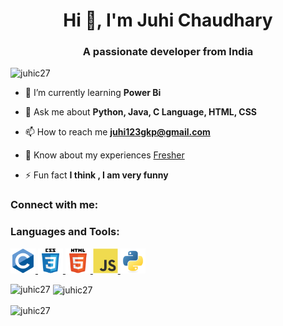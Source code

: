 <h1 align="center">Hi 👋, I'm Juhi Chaudhary</h1>
<h3 align="center">A passionate developer from India</h3>

<p align="left"> <img src="https://komarev.com/ghpvc/?username=juhic27&label=Profile%20views&color=0e75b6&style=flat" alt="juhic27" /> </p>

- 🌱 I’m currently learning **Power Bi**

- 💬 Ask me about **Python, Java, C Language, HTML, CSS**

- 📫 How to reach me **juhi123gkp@gmail.com**

- 📄 Know about my experiences [Fresher](Fresher)

- ⚡ Fun fact **I think , I am very funny**

<h3 align="left">Connect with me:</h3>
<p align="left">
</p>

<h3 align="left">Languages and Tools:</h3>
<p align="left"> <a href="https://www.cprogramming.com/" target="_blank" rel="noreferrer"> <img src="https://raw.githubusercontent.com/devicons/devicon/master/icons/c/c-original.svg" alt="c" width="40" height="40"/> </a> <a href="https://www.w3schools.com/css/" target="_blank" rel="noreferrer"> <img src="https://raw.githubusercontent.com/devicons/devicon/master/icons/css3/css3-original-wordmark.svg" alt="css3" width="40" height="40"/> </a> <a href="https://www.w3.org/html/" target="_blank" rel="noreferrer"> <img src="https://raw.githubusercontent.com/devicons/devicon/master/icons/html5/html5-original-wordmark.svg" alt="html5" width="40" height="40"/> </a> <a href="https://developer.mozilla.org/en-US/docs/Web/JavaScript" target="_blank" rel="noreferrer"> <img src="https://raw.githubusercontent.com/devicons/devicon/master/icons/javascript/javascript-original.svg" alt="javascript" width="40" height="40"/> </a> <a href="https://www.python.org" target="_blank" rel="noreferrer"> <img src="https://raw.githubusercontent.com/devicons/devicon/master/icons/python/python-original.svg" alt="python" width="40" height="40"/> </a> </p>

<p><img align="left" src="https://github-readme-stats.vercel.app/api/top-langs?username=juhic27&show_icons=true&locale=en&layout=compact" alt="juhic27" /></p>

<p>&nbsp;<img align="center" src="https://github-readme-stats.vercel.app/api?username=juhic27&show_icons=true&locale=en" alt="juhic27" /></p>

<p><img align="center" src="https://github-readme-streak-stats.herokuapp.com/?user=juhic27&" alt="juhic27" /></p>
